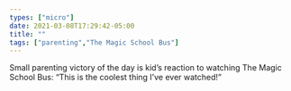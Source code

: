 ```yaml
---
types: ["micro"]
date: 2021-03-08T17:29:42-05:00
title: ""
tags: ["parenting","The Magic School Bus"]
---
```

Small parenting victory of the day is kid’s reaction to watching The Magic School Bus: “This is the coolest thing I’ve ever watched!”
